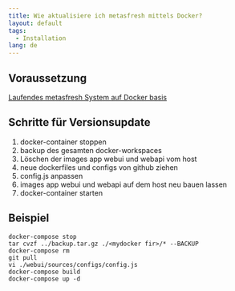 ```yaml
---
title: Wie aktualisiere ich metasfresh mittels Docker?
layout: default
tags:
  - Installation
lang: de
---
```


## Voraussetzung

[Laufendes metasfresh System auf Docker basis](Wie_installiere_ich_den_metasfresh_Stack_mit_Docker)

## Schritte für Versionsupdate

1. docker-container stoppen
1. backup des gesamten docker-workspaces
1. Löschen der images app webui und webapi vom host
1. neue dockerfiles und configs von github ziehen
1. config.js anpassen
1. images app webui und webapi auf dem host neu bauen lassen
1. docker-container starten


## Beispiel

```
docker-compose stop
tar cvzf ../backup.tar.gz ./<mydocker fir>/* --BACKUP
docker-compose rm
git pull
vi ./webui/sources/configs/config.js
docker-compose build
docker-compose up -d
```
